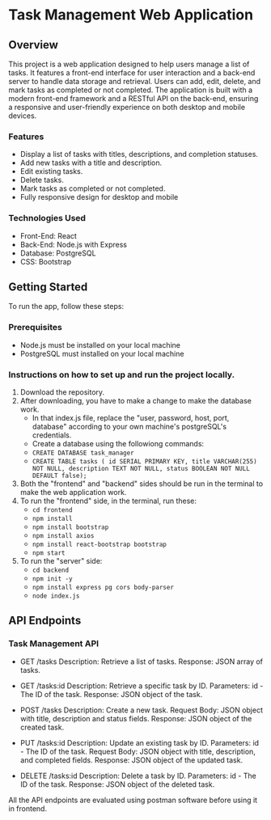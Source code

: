 # Task Management Web Application

## Overview

This project is a web application designed to help users manage a list of tasks. It features a front-end interface for user interaction and a back-end server to handle data storage and retrieval. Users can add, edit, delete, and mark tasks as completed or not completed. The application is built with a modern front-end framework and a RESTful API on the back-end, ensuring a responsive and user-friendly experience on both desktop and mobile devices.

### Features

- Display a list of tasks with titles, descriptions, and completion statuses.
- Add new tasks with a title and description.
- Edit existing tasks.
- Delete tasks.
- Mark tasks as completed or not completed.
- Fully responsive design for desktop and mobile

### Technologies Used
- Front-End: React
- Back-End: Node.js with Express 
- Database: PostgreSQL
- CSS: Bootstrap

## Getting Started

To run the app, follow these steps:

### Prerequisites

- Node.js must be installed on your local machine
- PostgreSQL must installed on your local machine

### Instructions on how to set up and run the project locally.

1. Download the repository.
2. After downloading, you have to make a change to make the database work.
   - In that index.js file, replace the "user, password, host, port, database" according to your own machine's postgreSQL's credentials.
   - Create a database using the followiong commands:
   - ```CREATE DATABASE task_manager```
   - ```CREATE TABLE tasks ( id SERIAL PRIMARY KEY, title VARCHAR(255) NOT NULL, description TEXT NOT NULL, status BOOLEAN NOT NULL DEFAULT false);```
3. Both the "frontend" and "backend" sides should be run in the terminal to make the web application work.
4. To run the "frontend" side, in the terminal, run these: 
   - ```cd frontend```
   - ```npm install```
   - ```npm install bootstrap```
   - ```npm install axios```
   - ```npm install react-bootstrap bootstrap```
   - ```npm start```
5. To run the "server" side:
   - ```cd backend```
   - ```npm init -y```
   - ```npm install express pg cors body-parser```
   - ```node index.js```

## API Endpoints
### Task Management API

- GET /tasks
  Description: Retrieve a list of tasks.
  Response: JSON array of tasks.

- GET /tasks:id
  Description: Retrieve a specific task by ID.
  Parameters: id - The ID of the task.
  Response: JSON object of the task.

- POST /tasks
  Description: Create a new task.
  Request Body: JSON object with title, description and status fields.
  Response: JSON object of the created task.

- PUT /tasks:id
  Description: Update an existing task by ID.
  Parameters: id - The ID of the task.
  Request Body: JSON object with title, description, and completed fields.
  Response: JSON object of the updated task.
  
- DELETE /tasks:id
  Description: Delete a task by ID.
  Parameters: id - The ID of the task.
  Response: JSON object of the deleted task.

All the API endpoints are evaluated using postman software before using it in frontend.
